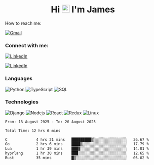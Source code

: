 <h1 align="center">
Hi <img src="https://media.giphy.com/media/hvRJCLFzcasrR4ia7z/giphy.gif" width="25px"> I'm James
</h1>

How to reach me:

<a href="mailto:NjihiaKiongo@gmail.com">

![Gmail](https://img.shields.io/badge/%20NjihiaKiongo@gmail.com%20-000?style=for-the-badge&logo=Gmail)

</a>

<h3 align="left">Connect with me:</h3>
<a href="https://www.linkedin.com/in/jameskiongo/">
  
![LinkedIn](https://img.shields.io/badge/%20LinkedIn%20-000?style=for-the-badge&logo=LinkedIn)
  
</a>

<a href="https://kiongo.vercel.app/" target="_blank">
  
![LinkedIn](https://img.shields.io/badge/%20Portfolio%20-000?style=for-the-badge&logo=LinkedIn)

</a>




### Languages

![Python](https://img.shields.io/badge/%20Python%20-000?style=for-the-badge&logo=Python)
![TypeScript](https://img.shields.io/badge/%20TypeScript%20-000?style=for-the-badge&logo=TypeScript)
![SQL](https://img.shields.io/badge/%20SQL%20-000?style=for-the-badge&logo=MySQL)



### Technologies

![Django](https://img.shields.io/badge/%20Django%20-000?style=for-the-badge&logo=Django)
![Nodejs](https://img.shields.io/badge/%20Node.js%20-000?style=for-the-badge&logo=Node.js)
![React](https://img.shields.io/badge/%20React%20-000?style=for-the-badge&logo=React)
![Redux](https://img.shields.io/badge/%20Redux%20-000?style=for-the-badge&logo=Redux)
![Linux](https://img.shields.io/badge/%20Linux%20-000?style=for-the-badge&logo=Linux)

<!--START_SECTION:waka-->

```txt
From: 13 August 2025 - To: 20 August 2025

Total Time: 12 hrs 6 mins

C             4 hrs 21 mins   █████████▒░░░░░░░░░░░░░░░   36.67 %
Go            2 hrs 6 mins    ████▒░░░░░░░░░░░░░░░░░░░░   17.79 %
Lua           1 hr 39 mins    ███▓░░░░░░░░░░░░░░░░░░░░░   14.01 %
hyprlang      1 hr 30 mins    ███░░░░░░░░░░░░░░░░░░░░░░   12.65 %
Rust          35 mins         █▒░░░░░░░░░░░░░░░░░░░░░░░   05.02 %
```

<!--END_SECTION:waka-->






